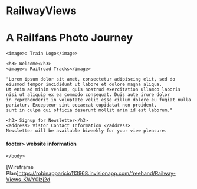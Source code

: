 # RailwayViews
<!DOCTYPE html>
<html>
  <head>
    <meta charset="utf-8">
    <title>Railway Views</title>
  </head>
  <body>
    <h1>A Railfans Photo Journey</h1>

    <image>: Train Logo</image>

    <h3> Welcome</h3>
    <image>: Railroad Tracks</image>

    "Lorem ipsum dolor sit amet, consectetur adipiscing elit, sed do eiusmod tempor incididunt ut labore et dolore magna aliqua. 
    Ut enim ad minim veniam, quis nostrud exercitation ullamco laboris nisi ut aliquip ex ea commodo consequat. Duis aute irure dolor 
    in reprehenderit in voluptate velit esse cillum dolore eu fugiat nulla pariatur. Excepteur sint occaecat cupidatat non proident, 
    sunt in culpa qui officia deserunt mollit anim id est laborum."

    <h3> Signup for Newsletter</h3>
    <address> Vistor Contact Information </address>
    Newsletter will be available biweekly for your view pleasure.

<h4>footer> website information</h4>
    
    </body>
</html>

[Wireframe Plan]https://robinapparicio113968.invisionapp.com/freehand/Railway-Views-KWY0lzj2d
